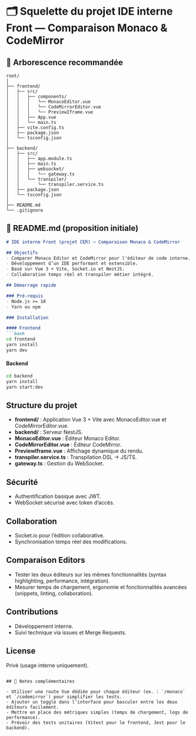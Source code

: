 
# 🗂️ Squelette du projet IDE interne Front — Comparaison Monaco & CodeMirror

## 📁 Arborescence recommandée

```
root/
│
├── frontend/
│   ├── src/
│   │   ├── components/
│   │   │   └── MonacoEditor.vue
│   │   │   └── CodeMirrorEditor.vue
│   │   │   └── PreviewIframe.vue
│   │   ├── App.vue
│   │   └── main.ts
│   ├── vite.config.ts
│   ├── package.json
│   └── tsconfig.json
│
├── backend/
│   ├── src/
│   │   ├── app.module.ts
│   │   ├── main.ts
│   │   ├── websocket/
│   │   │   └── gateway.ts
│   │   └── transpiler/
│   │       └── transpiler.service.ts
│   ├── package.json
│   └── tsconfig.json
│
├── README.md
└── .gitignore
```

## 📝 README.md (proposition initiale)

```markdown
# IDE interne Front (projet CER) — Comparaison Monaco & CodeMirror

## Objectifs
- Comparer Monaco Editor et CodeMirror pour l'éditeur de code interne.
- Développement d’un IDE performant et extensible.
- Basé sur Vue 3 + Vite, Socket.io et NestJS.
- Collaboration temps réel et transpiler métier intégré.

## Démarrage rapide

### Pré-requis
- Node.js >= 18
- Yarn ou npm

### Installation

#### Frontend
```bash
cd frontend
yarn install
yarn dev
```

#### Backend
```bash
cd backend
yarn install
yarn start:dev
```

## Structure du projet
- **frontend/** : Application Vue 3 + Vite avec MonacoEditor.vue et CodeMirrorEditor.vue.
- **backend/** : Serveur NestJS.
- **MonacoEditor.vue** : Éditeur Monaco Editor.
- **CodeMirrorEditor.vue** : Éditeur CodeMirror.
- **PreviewIframe.vue** : Affichage dynamique du rendu.
- **transpiler.service.ts** : Transpilation DSL -> JS/TS.
- **gateway.ts** : Gestion du WebSocket.

## Sécurité
- Authentification basique avec JWT.
- WebSocket sécurisé avec token d’accès.

## Collaboration
- Socket.io pour l’édition collaborative.
- Synchronisation temps réel des modifications.

## Comparaison Editors
- Tester les deux éditeurs sur les mêmes fonctionnalités (syntax highlighting, performance, intégration).
- Mesurer temps de chargement, ergonomie et fonctionnalités avancées (snippets, linting, collaboration).

## Contributions
- Développement interne.
- Suivi technique via issues et Merge Requests.

## License
Privé (usage interne uniquement).
```

## 📌 Notes complémentaires

- Utiliser une route Vue dédiée pour chaque éditeur (ex. : `/monaco` et `/codemirror`) pour simplifier les tests.
- Ajouter un toggle dans l’interface pour basculer entre les deux éditeurs facilement.
- Mettre en place des métriques simples (temps de chargement, logs de performance).
- Prévoir des tests unitaires (Vitest pour le frontend, Jest pour le backend).
